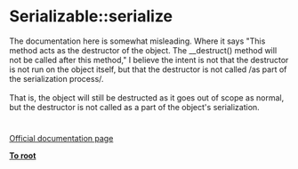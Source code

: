 # Serializable::serialize




<div class="phpcode"><span class="html">
The documentation here is somewhat misleading. Where it says &quot;This method acts as the destructor of the object. The __destruct() method will not be called after this method,&quot; I believe the intent is not that the destructor is not run on the object itself, but that the destructor is not called /as part of the serialization process/. <br><br>That is, the object will still be destructed as it goes out of scope as normal, but the destructor is not called as a part of the object&apos;s serialization.</span>
</div>
  

#

[Official documentation page](https://www.php.net/manual/en/serializable.serialize.php)

**[To root](/README.md)**